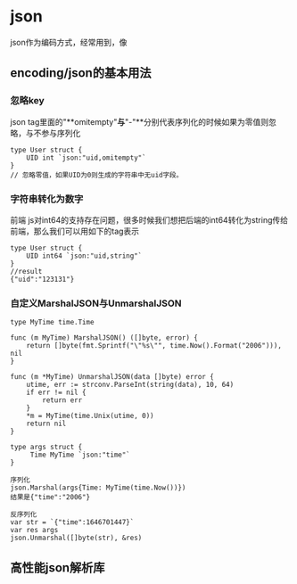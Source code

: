 # json

json作为编码方式，经常用到，像

## encoding/json的基本用法

### 忽略key

json tag里面的"\*\*omitempty"**与**"-"\*\*分别代表序列化的时候如果为零值则忽略，与不参与序列化

```
type User struct {
    UID int `json:"uid,omitempty"`
}
// 忽略零值，如果UID为0则生成的字符串中无uid字段。
```

### 字符串转化为数字

前端 js对int64的支持存在问题，很多时候我们想把后端的int64转化为string传给前端，那么我们可以用如下的tag表示

```
type User struct {
    UID int64 `json:"uid,string"`
}
//result
{"uid":"123131"}
```

### 自定义MarshalJSON与UnmarshalJSON

```
type MyTime time.Time

func (m MyTime) MarshalJSON() ([]byte, error) {
	return []byte(fmt.Sprintf("\"%s\"", time.Now().Format("2006"))), nil
}

func (m *MyTime) UnmarshalJSON(data []byte) error {
	utime, err := strconv.ParseInt(string(data), 10, 64)
	if err != nil {
		return err
	}
	*m = MyTime(time.Unix(utime, 0))
	return nil
}

type args struct {
     Time MyTime `json:"time"`
}

序列化
json.Marshal(args{Time: MyTime(time.Now())})
结果是{"time":"2006"}

反序列化
var str = `{"time":1646701447}`
var res args
json.Unmarshal([]byte(str), &res)
```

##

## 高性能json解析库
